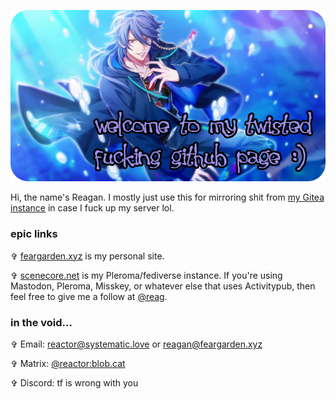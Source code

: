 ![welcome to my twisted fucking github profile :)](diceprofile.jpg)

Hi, the name's Reagan. I mostly just use this for mirroring shit from [my Gitea instance](https://git.feargarden.xyz/reactor) in case I fuck up my server lol.

### epic links

✞ [feargarden.xyz](https://feargarden.xyz) is my personal site.

✞ [scenecore.net](https://scenecore.net) is my Pleroma/fediverse instance. If you're using Mastodon, Pleroma, Misskey, or whatever else that uses Activitypub, then feel free to give me a follow at [@reag](https://scenecore.net/reag).

### in the void...

✞ Email: [reactor@systematic.love](mailto:reactor@systematic.love) or [reagan@feargarden.xyz](mailto:reagan@feargarden.xyz)

✞ Matrix: [@reactor:blob.cat](https://matrix.to/#/@reactor:blob.cat)

✞ Discord: tf is wrong with you
